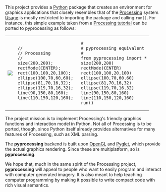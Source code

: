 This project provides a [Python](http://www.python.org) package that creates an environment for graphics applications that closely resembles that of the [Processing](http://www.processing.org) system. [Usage](UsageInstructions.md) is mostly restricted to importing the package and calling `run()`.
For instance, this simple example taken from a [Processing tutorial](http://www.processing.org/learning/drawing) can be ported to pyprocessing as follows:

<table>
<tr>
<td>
<img src='http://www.processing.org/learning/drawing/imgs/1.11.jpg' />
</td>
<td>
<pre><code>// 
// Processing 
//
size(200,200);
rectMode(CENTER);
rect(100,100,20,100);
ellipse(100,70,60,60);
ellipse(81,70,16,32); 
ellipse(119,70,16,32); 
line(90,150,80,160);
line(110,150,120,160);
</code></pre>
</td>
<td>
<pre><code>#
# pyprocessing equivalent
#
from pyprocessing import *
size(200,200)
rectMode(CENTER)
rect(100,100,20,100)
ellipse(100,70,60,60)
ellipse(81,70,16,32) 
ellipse(119,70,16,32) 
line(90,150,80,160)
line(110,150,120,160)
run()
</code></pre>
</td>
</tr>
</table>


The project mission is to implement Processing's friendly graphics functions and interaction model in Python. Not all of Processing is to be ported, though, since Python itself already provides alternatives for many features of Processing, such as XML parsing.

The **pyprocessing** backend is built upon [OpenGL](http://www.opengl.org) and [Pyglet](http://www.pyglet.org), which provide the actual graphics rendering. Since these are multiplatform, so is **pyprocessing**.

We hope that, much in the same spirit of the Processing project, **pyprocessing** will appeal to people who want to easily program and interact with computer generated imagery. It is also meant to help teaching computer programming by making it possible to write compact code with rich visual semantics.
